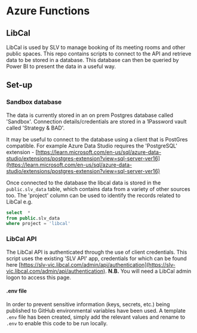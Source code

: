 # Azure Functions

## LibCal

LibCal is used by SLV to manage booking of its meeting rooms and other public spaces. This repo contains scripts to connect to the API and retrieve data to be stored in a database. This database can then be queried by Power BI to present the data in a useful way.

## Set-up

### Sandbox database

The data is currently stored in an on prem Postgres database called 'Sandbox'. Connection details/credentials are stored in a 1Password vault called 'Strategy & BAD'.

It may be useful to connect to the database using a client that is PostGres compatible. For example  Azure Data Studio requires the 'PostgreSQL' extension - [https://learn.microsoft.com/en-us/sql/azure-data-studio/extensions/postgres-extension?view=sql-server-ver16](https://learn.microsoft.com/en-us/sql/azure-data-studio/extensions/postgres-extension?view=sql-server-ver16)

Once connected to the database the libcal data is stored in the `public.slv_data` table, which contains data from a variety of other sources too. The 'project' column can be used to identify the records related to LibCal e.g.

```sql
select  *
from public.slv_data
where project = 'libcal'
```

### LibCal API

The LibCal API is authenticated through the use of client credentials. This script uses the existing 'SLV API' app, credentials for which can be found here [https://slv-vic.libcal.com/admin/api/authentication](https://slv-vic.libcal.com/admin/api/authentication). **N.B.** You will need a LibCal admin logon to access this page.

#### .env file

In order to prevent sensitive information (keys, secrets, etc.) being published to GitHub environmental variables have been used. A template `.env` file has been created, simply add the relevant values and rename to `.env` to enable this code to be run locally.

<!-- Todo: In production the values are stored ? -->